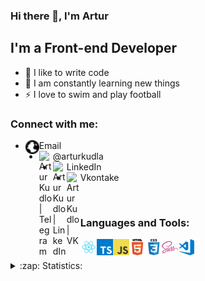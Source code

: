 ### Hi there 👋, I'm Artur

## I'm a Front-end Developer
- 💪 I like to write code
- 🥅 I am constantly learning new things
- ⚡ I love to swim and play football

### Connect with me:

- [<img align="left" alt="ArturKudlo" width="22px" src="https://raw.githubusercontent.com/iconic/open-iconic/master/svg/globe.svg" />][email] Email
- <img align="left" alt="ArturKudlo | Telegram" width="22px" src="https://cdn.jsdelivr.net/npm/simple-icons@v3/icons/telegram.svg" />@arturkudla
- [<img align="left" alt="ArturKudlo | LinkedIn" width="22px" src="https://cdn.jsdelivr.net/npm/simple-icons@v3/icons/linkedin.svg" />][linkedin] LinkedIn
- [<img align="left" alt="ArturKudlo | VK" width="22px" src="https://cdn.jsdelivr.net/npm/simple-icons@v3/icons/vk.svg" />][vk] Vkontake

<br />

### Languages and Tools:

<img align="left" alt="React" width="26px" src="https://raw.githubusercontent.com/github/explore/80688e429a7d4ef2fca1e82350fe8e3517d3494d/topics/react/react.png" />
<img align="left" alt="React" width="26px" src="https://raw.githubusercontent.com/github/explore/80688e429a7d4ef2fca1e82350fe8e3517d3494d/topics/typescript/typescript.png" />
<img align="left" alt="JavaScript" width="26px" src="https://raw.githubusercontent.com/github/explore/80688e429a7d4ef2fca1e82350fe8e3517d3494d/topics/javascript/javascript.png" />
<img align="left" alt="HTML5" width="26px" src="https://raw.githubusercontent.com/github/explore/80688e429a7d4ef2fca1e82350fe8e3517d3494d/topics/html/html.png" />
<img align="left" alt="CSS3" width="26px" src="https://raw.githubusercontent.com/github/explore/80688e429a7d4ef2fca1e82350fe8e3517d3494d/topics/css/css.png" />
<img align="left" alt="Sass" width="26px" src="https://raw.githubusercontent.com/github/explore/80688e429a7d4ef2fca1e82350fe8e3517d3494d/topics/sass/sass.png" />
<img align="left" alt="Visual Studio Code" width="26px" src="https://raw.githubusercontent.com/github/explore/80688e429a7d4ef2fca1e82350fe8e3517d3494d/topics/visual-studio-code/visual-studio-code.png" />




<br />
<br />


<details>
  <summary>:zap: Statistics:</summary>
   <img align="left" alt="codeSTACKr's GitHub Stats" src="https://github-readme-stats.vercel.app/api/top-langs/?username=ArturKudlo&langs_count=8&layout=compact" />
    <br />
    <img align="left" alt="codeSTACKr's GitHub Stats" src="https://github-readme-stats.vercel.app/api?username=ArturKudlo&show_icons=true" />
</details>

[email]: https://arturkapes@gmail.com
[linkedin]: https://www.linkedin.com/in/akudla/
[vk]: https://vk.com/id73315153


